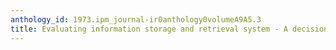 ```yaml
---
anthology_id: 1973.ipm_journal-ir0anthology0volumeA9A5.3
title: Evaluating information storage and retrieval system - A decision theory approach
---
```

